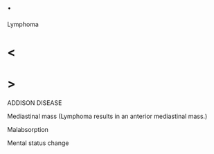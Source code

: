 # .

Lymphoma

# <

# >

ADDISON DISEASE

Mediastinal mass (Lymphoma results in an anterior mediastinal mass.)

Malabsorption

Mental status change
